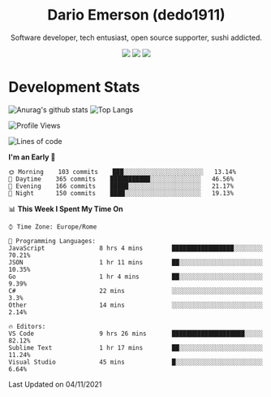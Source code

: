 <div align="center">
  
# Dario Emerson (dedo1911)
Software developer, tech entusiast, open source supporter, sushi addicted.

[![](https://img.shields.io/badge/-Linkedin-informational?style=for-the-badge&logo=linkedin&logoColor=white&color=2867B2)](http://linkedin.com/in/dedo1911)
[![](https://img.shields.io/badge/-Telegram-informational?style=for-the-badge&logo=telegram&logoColor=white&color=0088cc)](https://t.me/dedo1911)
[![](https://img.shields.io/badge/-Facebook-informational?style=for-the-badge&logo=facebook&logoColor=white&color=3b5998)](https://fb.com/dedo1911)

</div>

# Development Stats

![Anurag's github stats](https://github-readme-stats.vercel.app/api?username=dedo1911&count_private=true&show_icons=true&theme=chartreuse-dark)
![Top Langs](https://github-readme-stats.vercel.app/api/top-langs/?username=dedo1911&theme=chartreuse-dark&layout=compact)

<!--START_SECTION:waka-->
![Profile Views](http://img.shields.io/badge/Profile%20Views-0-blue)

![Lines of code](https://img.shields.io/badge/From%20Hello%20World%20I%27ve%20Written-68239%20lines%20of%20code-blue)

**I'm an Early 🐤** 

```text
🌞 Morning    103 commits    ███░░░░░░░░░░░░░░░░░░░░░░   13.14% 
🌆 Daytime    365 commits    ███████████░░░░░░░░░░░░░░   46.56% 
🌃 Evening    166 commits    █████░░░░░░░░░░░░░░░░░░░░   21.17% 
🌙 Night      150 commits    ████░░░░░░░░░░░░░░░░░░░░░   19.13%

```


📊 **This Week I Spent My Time On** 

```text
⌚︎ Time Zone: Europe/Rome

💬 Programming Languages: 
JavaScript               8 hrs 4 mins        █████████████████░░░░░░░░   70.21% 
JSON                     1 hr 11 mins        ██░░░░░░░░░░░░░░░░░░░░░░░   10.35% 
Go                       1 hr 4 mins         ██░░░░░░░░░░░░░░░░░░░░░░░   9.39% 
C#                       22 mins             ░░░░░░░░░░░░░░░░░░░░░░░░░   3.3% 
Other                    14 mins             ░░░░░░░░░░░░░░░░░░░░░░░░░   2.14%

🔥 Editors: 
VS Code                  9 hrs 26 mins       ████████████████████░░░░░   82.12% 
Sublime Text             1 hr 17 mins        ██░░░░░░░░░░░░░░░░░░░░░░░   11.24% 
Visual Studio            45 mins             █░░░░░░░░░░░░░░░░░░░░░░░░   6.64%

```


 Last Updated on 04/11/2021
<!--END_SECTION:waka-->

<!--
**dedo1911/dedo1911** is a ✨ _special_ ✨ repository because its `README.md` (this file) appears on your GitHub profile.

Here are some ideas to get you started:

- 🔭 I’m currently working on ...
- 🌱 I’m currently learning ...
- 👯 I’m looking to collaborate on ...
- 🤔 I’m looking for help with ...
- 💬 Ask me about ...
- 📫 How to reach me: ...
- 😄 Pronouns: ...
- ⚡ Fun fact: ...
-->
